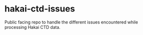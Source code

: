 # hakai-ctd-issues
Public facing repo to handle the different issues encountered while processing Hakai CTD data. 
